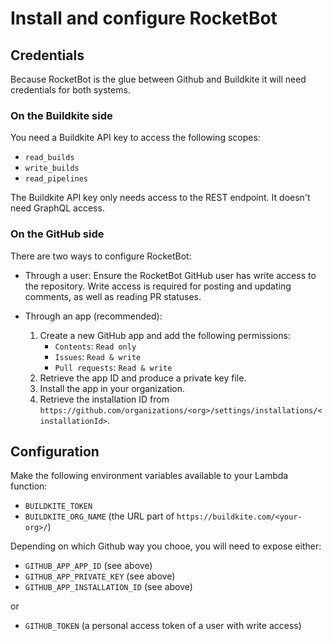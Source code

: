 # Install and configure RocketBot

## Credentials

Because RocketBot is the glue between Github and Buildkite it will need credentials for both systems.
### On the Buildkite side

You need a Buildkite API key to access the following scopes:

- `read_builds`
- `write_builds`
- `read_pipelines`

The Buildkite API key only needs access to the REST endpoint. It doesn't need GraphQL access.

### On the GitHub side

There are two ways to configure RocketBot:

- Through a user: Ensure the RocketBot GitHub user has write access to the repository. Write access is required for posting and updating comments, as well as reading PR statuses.
- Through an app (recommended):

  1. Create a new GitHub app and add the following permissions:
     - `Contents`: `Read only`
     - `Issues`: `Read & write`
     - `Pull requests`: `Read & write`
  1. Retrieve the app ID and produce a private key file.
  1. Install the app in your organization.
  1. Retrieve the installation ID from `https://github.com/organizations/<org>/settings/installations/<installationId>`.

## Configuration

Make the following environment variables available to your Lambda function:

- `BUILDKITE_TOKEN`
- `BUILDKITE_ORG_NAME` (the URL part of `https://buildkite.com/<your-org>/`)

Depending on which Github way you chooe, you will need to expose either:

- `GITHUB_APP_APP_ID` (see above)
- `GITHUB_APP_PRIVATE_KEY` (see above)
- `GITHUB_APP_INSTALLATION_ID` (see above)

or

- `GITHUB_TOKEN` (a personal access token of a user with write access)
